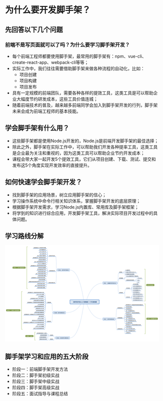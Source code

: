 # 为什么要开发脚手架？

## 先回答以下几个问题
### 前端不是写页面就可以了吗？为什么要学习脚手架开发？
- 每个前端工程师都要使用脚手架，最常用的脚手架有：npm、vue-cli、create-react-app、webpack-cli等等；
- 实际工作中，我们往往需要借助脚手架来做各种流程的自动化，比如：
  - 项目创建
  - 项目构建
  - 项目发布
- 具有一定规模的前端团队，需要各种各样的提效工具，这类工具是可以帮助企业大幅度节约研发成本，这些工具价值连城；
- 随着前端技术的普及，越来越多前端同学会加入到脚手架开发的行列，脚手架未来会成为前端工程师的基本技能。

## 学会脚手架有什么用？
- 这些脚手架都是使用Node.js开发的，Node.js是前端开发脚手架的最佳选择；
- 除此之外，脚手架在实际工作中，可以帮助我们开发各种提率工具，这类工具是企业最为关注和重视的，因为这类工具可以帮助企业节约开发成本；
- 课程会带大家一起开发5个提效工具，它们从项目创建、下载、测试、提交和发布这5个角度实现开发效率的直接提升。

## 如何快速学会脚手架开发？
- 找到脚手架的应用场景，树立应用脚手架的信心；
- 学习操作系统中命令行相关知识体系，掌握脚手架开发的底层原理；
- 根据脚手架开发需求，学习Node.js内置库、常用库及脚手架框架；
- 将学到的知识进行综合应用，开发脚手架工具，解决实际项目开发过程中的具体问题。

## 学习路线分解
![img](../../img/02-img.png)

## 脚手架学习和应用的五大阶段
- 阶段一：前端脚手架开发方法
- 阶段二：脚手架初级实战
- 阶段三：脚手架中级实战
- 阶段四：脚手架高级实战
- 阶段五：面试指导与课程总结
